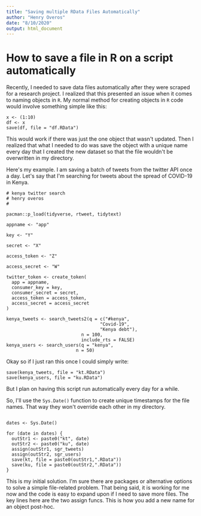 ```yaml
---
title: "Saving multiple RData Files Automatically"
author: "Henry Overos"
date: "8/10/2020"
output: html_document
---
```

# How to save a file in R on a script automatically

Recently, I needed to save data files automatically after they were scraped for a research project. I realized that this presented an issue when it comes to naming objects in `R`. My normal method for creating objects in `R` code would involve something simple like this:

```{r, eval=FALSE}
x <- (1:10)
df <- x
save(df, file = "df.RData")
```

This would work if there was just the one object that wasn't updated. Then I realized that what I needed to do was save the object with a unique name every day that I created the new dataset so that the file wouldn't be overwritten in my directory.

Here's my example. I am saving a batch of tweets from the twitter API once a day. Let's say that I'm searching for tweets about the spread of COVID-19 in Kenya.

```{R eval = F}
# kenya twitter search
# henry overos
# 

pacman::p_load(tidyverse, rtweet, tidytext)

appname <- "app"

key <- "Y"

secret <- "X"

access_token <- "Z"

access_secret <- "W"

twitter_token <- create_token(
  app = appname,
  consumer_key = key,
  consumer_secret = secret,
  access_token = access_token,
  access_secret = access_secret
)

kenya_tweets <- search_tweets2(q = c("#kenya",
                                   "Covid-19",
                                   "Kenya debt"),
                            n = 100,
                            include_rts = FALSE)
kenya_users <- search_users(q = "kenya",
                          n = 50)                            
```

Okay so if I just ran this once I could simply write:

```{r, eval=F}
save(kenya_tweets, file = "kt.RData")
save(kenya_users, file = "ku.RData")
```

But I plan on having this script run automatically every day for a while.

So, I'll use the `Sys.Date()` function to create unique timestamps for the file names. That way they won't override each other in my directory.

```{r eval=F}

dates <- Sys.Date() 

for (date in dates) {
  outStr1 <- paste0("kt", date)
  outStr2 <- paste0("ku", date)
  assign(outStr1, sgr_tweets)
  assign(outStr2, sgr_users)
  save(kt, file = paste0(outStr1,".RData"))
  save(ku, file = paste0(outStr2,".RData"))
}
```

This is my initial solution. I'm sure there are packages or alternative options to solve a simple file-related problem. That being said, it is working for me now and the code is easy to expand upon if I need to save more files. The key lines here are the two assign funcs. This is how you add a new name for an object post-hoc.
